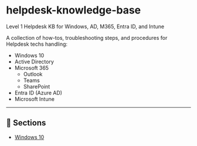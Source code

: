 # helpdesk-knowledge-base
Level 1 Helpdesk KB for Windows, AD, M365, Entra ID, and Intune

A collection of how-tos, troubleshooting steps, and procedures for Helpdesk techs handling:

- Windows 10
- Active Directory
- Microsoft 365
  - Outlook
  - Teams
  - SharePoint
- Entra ID (Azure AD)
- Microsoft Intune

---

## 📂 Sections

- [Windows 10](./windows-10)
